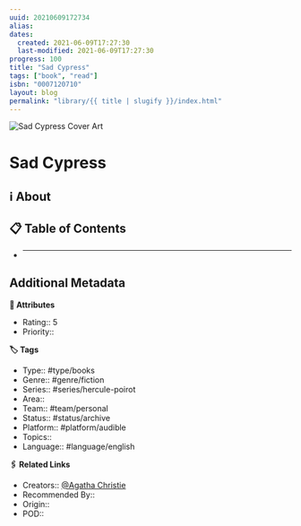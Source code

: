 ```yaml
---
uuid: 20210609172734
alias:
dates:
  created: 2021-06-09T17:27:30
  last-modified: 2021-06-09T17:27:30
progress: 100
title: "Sad Cypress"
tags: ["book", "read"]
isbn: "0007120710"
layout: blog
permalink: "library/{{ title | slugify }}/index.html"
---
```


![Sad Cypress Cover Art](https://i.gr-assets.com/images/S/compressed.photo.goodreads.com/books/1396229541l/433035.jpg)

# Sad Cypress

## ℹ️ About

## 📋 Table of Contents

- ***

## Additional Metadata

**🧰 Attributes**

- Rating:: 5
- Priority::

**🏷 Tags**

- Type:: #type/books
- Genre:: #genre/fiction
- Series:: #series/hercule-poirot
- Area::
- Team:: #team/personal
- Status:: #status/archive
- Platform:: #platform/audible
- Topics::
- Language:: #language/english

**🖇️ Related Links**

- Creators:: [@Agatha Christie](🧔%20Private/People/@Agatha%20Christie.md)
- Recommended By::
- Origin::
- POD::
